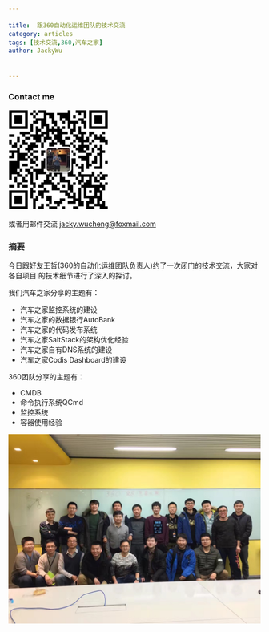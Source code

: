 ```yaml
---

title:  跟360自动化运维团队的技术交流
category: articles
tags: [技术交流,360,汽车之家]
author: JackyWu


---
```


### Contact me

![](/assets/images/weixin-pic-jackywu.jpg)

或者用邮件交流 <a href="mailto:jacky.wucheng@foxmail.com">jacky.wucheng@foxmail.com</a>

### 摘要

今日跟好友王哲(360的自动化运维团队负责人)约了一次闭门的技术交流，大家对各自项目
的技术细节进行了深入的探讨。

我们汽车之家分享的主题有：

- 汽车之家监控系统的建设
- 汽车之家的数据银行AutoBank
- 汽车之家的代码发布系统
- 汽车之家SaltStack的架构优化经验
- 汽车之家自有DNS系统的建设
- 汽车之家Codis Dashboard的建设

360团队分享的主题有：

- CMDB
- 命令执行系统QCmd
- 监控系统
- 容器使用经验

![](/assets/images/technical_exchange/360/IMG_2044.JPG)

